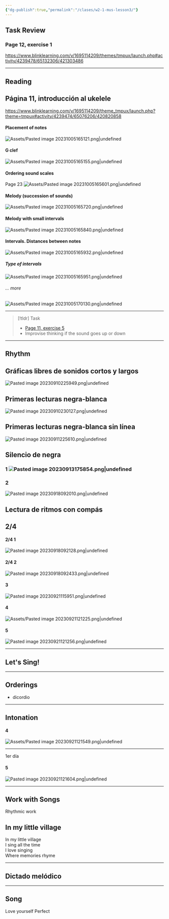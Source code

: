 ```yaml
---
{"dg-publish":true,"permalink":"/clases/w2-1-mus-lesson3/"}
---
```


## Task Review


<div class="transclusion internal-embed is-loaded"><div class="markdown-embed">



### Page 12, exercise 1

https://www.blinklearning.com/v/1695114209/themes/tmpux/launch.php#activity/4239478/65132306/421303486


</div></div>


---

## Reading


<div class="transclusion internal-embed is-loaded"><div class="markdown-embed">



## Página 11, introducción al ukelele

https://www.blinklearning.com/v/1695114209/theme_tmpux/launch.php?theme=tmpux#activity/4239474/65076206/420820858

#### Placement of notes
![Assets/Pasted image 20231005165121.png|undefined](/img/user/Assets/Pasted%20image%2020231005165121.png)

#### G clef

![Assets/Pasted image 20231005165155.png|undefined](/img/user/Assets/Pasted%20image%2020231005165155.png)

#### Ordering sound scales
Page 23
![Assets/Pasted image 20231005165601.png|undefined](/img/user/Assets/Pasted%20image%2020231005165601.png)

#### Melody (succession of sounds)

![Assets/Pasted image 20231005165720.png|undefined](/img/user/Assets/Pasted%20image%2020231005165720.png)

#### Melody with small intervals
![Assets/Pasted image 20231005165840.png|undefined](/img/user/Assets/Pasted%20image%2020231005165840.png)

#### Intervals. Distances between notes
![Assets/Pasted image 20231005165932.png|undefined](/img/user/Assets/Pasted%20image%2020231005165932.png)
##### Type of intervals
![Assets/Pasted image 20231005165951.png|undefined](/img/user/Assets/Pasted%20image%2020231005165951.png)
###### ... more
![Assets/Pasted image 20231005170130.png|undefined](/img/user/Assets/Pasted%20image%2020231005170130.png)



</div></div>


---

> [!tldr] Task
> - [Page 11, exercise 5](https://www.blinklearning.com/v/1695114209/themes/tmpux/launch.php#activity/4239478/65132306/421303486)
> - Improvise thinking if the sound goes up or down

---
## Rhythm


<div class="transclusion internal-embed is-loaded"><div class="markdown-embed">



## Gráficas libres de sonidos cortos y largos

![Pasted image 20230910225949.png|undefined](/img/user/Assets/Pasted%20image%2020230910225949.png)

## Primeras lecturas negra-blanca

![Pasted image 20230910230127.png|undefined](/img/user/Assets/Pasted%20image%2020230910230127.png)

## Primeras lecturas negra-blanca sin línea

![Pasted image 20230911225610.png|undefined](/img/user/Assets/Pasted%20image%2020230911225610.png)

## Silencio de negra 

### 1 ![Pasted image 20230913175854.png|undefined](/img/user/Assets/Pasted%20image%2020230913175854.png)
### 2 
![Pasted image 20230918092010.png|undefined](/img/user/Assets/Pasted%20image%2020230918092010.png)

## Lectura de ritmos con compás

## 2/4
#### 2/4 1 
![Pasted image 20230918092128.png|undefined](/img/user/Assets/Pasted%20image%2020230918092128.png)
#### 2/4 2 
![Pasted image 20230918092433.png|undefined](/img/user/Assets/Pasted%20image%2020230918092433.png)
#### 3 
![Pasted image 20230921115951.png|undefined](/img/user/Assets/Pasted%20image%2020230921115951.png)
#### 4
![Assets/Pasted image 20230921121225.png|undefined](/img/user/Assets/Pasted%20image%2020230921121225.png)

#### 5
![Pasted image 20230921121256.png|undefined](/img/user/Assets/Pasted%20image%2020230921121256.png)



</div></div>


---
## Let's Sing!

---
## Orderings

- dicordio

---
## Intonation


<div class="transclusion internal-embed is-loaded"><div class="markdown-embed">



#### 4
![Assets/Pasted image 20230921121549.png|undefined](/img/user/Assets/Pasted%20image%2020230921121549.png)


</div></div>


---
1er día

<div class="transclusion internal-embed is-loaded"><div class="markdown-embed">



#### 5
![Pasted image 20230921121604.png|undefined](/img/user/Assets/Pasted%20image%2020230921121604.png)


</div></div>



---
## Work with Songs
Rhythmic work

<div class="transclusion internal-embed is-loaded"><div class="markdown-embed">



## In my little village

In my little village \
I sing all the time \
I love singing \
Where memories rhyme 


</div></div>


---

## Dictado melódico

---

## Song

Love yourself
Perfect